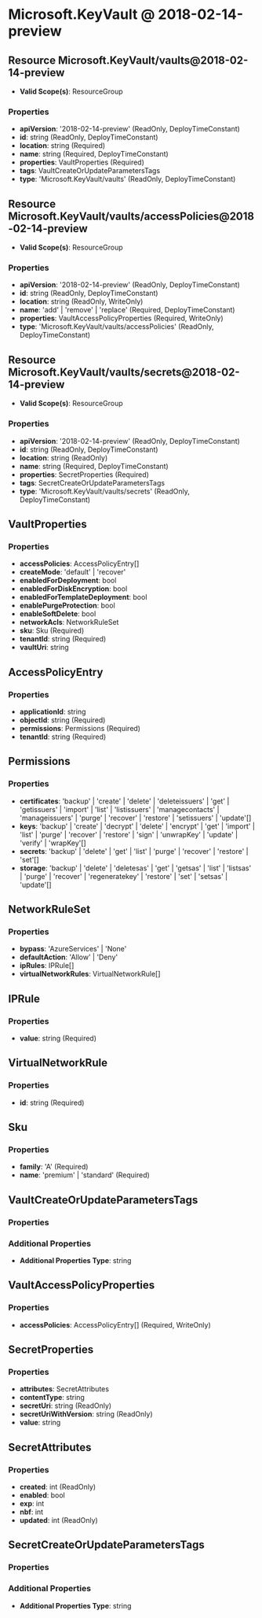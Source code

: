 # Microsoft.KeyVault @ 2018-02-14-preview

## Resource Microsoft.KeyVault/vaults@2018-02-14-preview
* **Valid Scope(s)**: ResourceGroup
### Properties
* **apiVersion**: '2018-02-14-preview' (ReadOnly, DeployTimeConstant)
* **id**: string (ReadOnly, DeployTimeConstant)
* **location**: string (Required)
* **name**: string (Required, DeployTimeConstant)
* **properties**: VaultProperties (Required)
* **tags**: VaultCreateOrUpdateParametersTags
* **type**: 'Microsoft.KeyVault/vaults' (ReadOnly, DeployTimeConstant)

## Resource Microsoft.KeyVault/vaults/accessPolicies@2018-02-14-preview
* **Valid Scope(s)**: ResourceGroup
### Properties
* **apiVersion**: '2018-02-14-preview' (ReadOnly, DeployTimeConstant)
* **id**: string (ReadOnly, DeployTimeConstant)
* **location**: string (ReadOnly, WriteOnly)
* **name**: 'add' | 'remove' | 'replace' (Required, DeployTimeConstant)
* **properties**: VaultAccessPolicyProperties (Required, WriteOnly)
* **type**: 'Microsoft.KeyVault/vaults/accessPolicies' (ReadOnly, DeployTimeConstant)

## Resource Microsoft.KeyVault/vaults/secrets@2018-02-14-preview
* **Valid Scope(s)**: ResourceGroup
### Properties
* **apiVersion**: '2018-02-14-preview' (ReadOnly, DeployTimeConstant)
* **id**: string (ReadOnly, DeployTimeConstant)
* **location**: string (ReadOnly)
* **name**: string (Required, DeployTimeConstant)
* **properties**: SecretProperties (Required)
* **tags**: SecretCreateOrUpdateParametersTags
* **type**: 'Microsoft.KeyVault/vaults/secrets' (ReadOnly, DeployTimeConstant)

## VaultProperties
### Properties
* **accessPolicies**: AccessPolicyEntry[]
* **createMode**: 'default' | 'recover'
* **enabledForDeployment**: bool
* **enabledForDiskEncryption**: bool
* **enabledForTemplateDeployment**: bool
* **enablePurgeProtection**: bool
* **enableSoftDelete**: bool
* **networkAcls**: NetworkRuleSet
* **sku**: Sku (Required)
* **tenantId**: string (Required)
* **vaultUri**: string

## AccessPolicyEntry
### Properties
* **applicationId**: string
* **objectId**: string (Required)
* **permissions**: Permissions (Required)
* **tenantId**: string (Required)

## Permissions
### Properties
* **certificates**: 'backup' | 'create' | 'delete' | 'deleteissuers' | 'get' | 'getissuers' | 'import' | 'list' | 'listissuers' | 'managecontacts' | 'manageissuers' | 'purge' | 'recover' | 'restore' | 'setissuers' | 'update'[]
* **keys**: 'backup' | 'create' | 'decrypt' | 'delete' | 'encrypt' | 'get' | 'import' | 'list' | 'purge' | 'recover' | 'restore' | 'sign' | 'unwrapKey' | 'update' | 'verify' | 'wrapKey'[]
* **secrets**: 'backup' | 'delete' | 'get' | 'list' | 'purge' | 'recover' | 'restore' | 'set'[]
* **storage**: 'backup' | 'delete' | 'deletesas' | 'get' | 'getsas' | 'list' | 'listsas' | 'purge' | 'recover' | 'regeneratekey' | 'restore' | 'set' | 'setsas' | 'update'[]

## NetworkRuleSet
### Properties
* **bypass**: 'AzureServices' | 'None'
* **defaultAction**: 'Allow' | 'Deny'
* **ipRules**: IPRule[]
* **virtualNetworkRules**: VirtualNetworkRule[]

## IPRule
### Properties
* **value**: string (Required)

## VirtualNetworkRule
### Properties
* **id**: string (Required)

## Sku
### Properties
* **family**: 'A' (Required)
* **name**: 'premium' | 'standard' (Required)

## VaultCreateOrUpdateParametersTags
### Properties
### Additional Properties
* **Additional Properties Type**: string

## VaultAccessPolicyProperties
### Properties
* **accessPolicies**: AccessPolicyEntry[] (Required, WriteOnly)

## SecretProperties
### Properties
* **attributes**: SecretAttributes
* **contentType**: string
* **secretUri**: string (ReadOnly)
* **secretUriWithVersion**: string (ReadOnly)
* **value**: string

## SecretAttributes
### Properties
* **created**: int (ReadOnly)
* **enabled**: bool
* **exp**: int
* **nbf**: int
* **updated**: int (ReadOnly)

## SecretCreateOrUpdateParametersTags
### Properties
### Additional Properties
* **Additional Properties Type**: string

